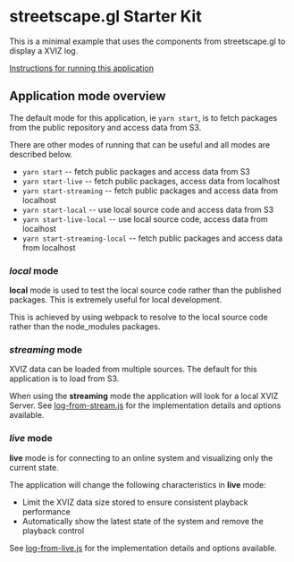 # streetscape.gl Starter Kit

This is a minimal example that uses the components from streetscape.gl to display a XVIZ log.

[Instructions for running this application](../../docs/get-started/starter-kit.md)

## Application mode overview

The default mode for this application, ie `yarn start`, is to fetch packages from the public
repository and access data from S3.

There are other modes of running that can be useful and all modes are described below.

- `yarn start` -- fetch public packages and access data from S3
- `yarn start-live` -- fetch public packages, access data from localhost
- `yarn start-streaming` -- fetch public packages and access data from localhost
- `yarn start-local` -- use local source code and access data from S3
- `yarn start-live-local` -- use local source code, access data from localhost
- `yarn start-streaming-local` -- fetch public packages and access data from localhost

### _local_ mode

**local** mode is used to test the local source code rather than the published packages. This is
extremely useful for local development.

This is achieved by using webpack to resolve to the local source code rather than the node_modules
packages.

### _streaming_ mode

XVIZ data can be loaded from multiple sources. The default for this application is to load from S3.

When using the **streaming** mode the application will look for a local XVIZ Server. See
[log-from-stream.js](./src/log-from-stream.js) for the implementation details and options available.

### _live_ mode

**live** mode is for connecting to an online system and visualizing only the current state.

The application will change the following characteristics in **live** mode:

- Limit the XVIZ data size stored to ensure consistent playback performance
- Automatically show the latest state of the system and remove the playback control

See [log-from-live.js](./src/log-from-live.js) for the implementation details and options available.
